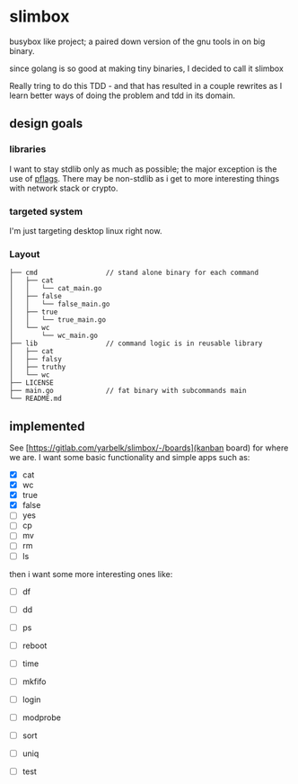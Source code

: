# slimbox

busybox like project; a paired down version of the gnu tools in on big binary.

since golang is so good at making tiny binaries, I decided to call it slimbox

Really tring to do this TDD - and that has resulted in a couple rewrites as I learn better
ways of doing the problem and tdd in its domain.

## design goals

### libraries

I want to stay stdlib only as much as possible; the major exception is the use of
[pflags](https://github.com/spf13/pflag).  There may be non-stdlib as i get
to more interesting things with network stack or crypto.

### targeted system

I'm just targeting desktop linux right now.

### Layout



```
├── cmd                 // stand alone binary for each command
│   ├── cat
│   │   └── cat_main.go
│   ├── false
│   │   └── false_main.go
│   ├── true
│   │   └── true_main.go
│   └── wc
│       └── wc_main.go
├── lib                 // command logic is in reusable library
│   ├── cat
│   ├── falsy
│   ├── truthy
│   └── wc
├── LICENSE
├── main.go             // fat binary with subcommands main
└── README.md

```

## implemented

See [https://gitlab.com/yarbelk/slimbox/-/boards](kanban board) for where we are.  I want some basic functionality and simple apps
such as:

- [x] cat
- [x] wc
- [x] true
- [x] false
- [ ] yes
- [ ] cp
- [ ] mv
- [ ] rm
- [ ] ls

then i want some more interesting ones like:

- [ ] df
- [ ] dd
- [ ] ps
- [ ] reboot
- [ ] time
- [ ] mkfifo
- [ ] login
- [ ] modprobe
- [ ] sort
- [ ] uniq
- [ ] test

